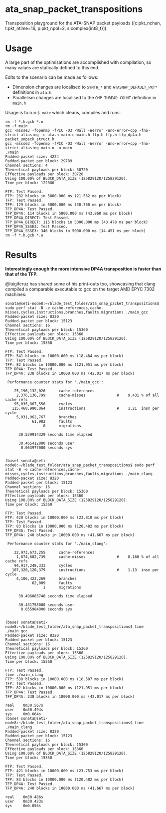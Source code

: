 # ata_snap_packet_transpositions
Transposition playground for the ATA-SNAP packet payloads ([c:pkt_nchan, t:pkt_ntime=16, p:pkt_npol=2, s:complex{int8_t}]).

# Usage

A large part of the optimisations are accomplished with compilation, so many values are statically defined to this end.

Edits to the scenario can be made as follows:
- Dimension changes are localised to `SYNTH_*` and `ATASNAP_DEFAULT_PKT*` definitions in `ata.h`
- Parallelism changes are localised to the `OMP_THREAD_COUNT` definition in `main.h`

Usage is to run `$ make` which cleans, compiles and runs:

```
rm -f *.h.gch *.o
rm -f main
gcc -mssse3 -fopenmp -fPIC -O3 -Wall -Werror -Wno-error=cpp -fno-strict-aliasing -c ata.h main.c main.h ftp.h tfp.h tfp_dp4a.h packet_unpack_struct.h
gcc -mssse3 -fopenmp -fPIC -O3 -Wall -Werror -Wno-error=cpp -fno-strict-aliasing main.o -o main
./main
Padded-packet size: 4224
Padded-packet per block: 29789
Channel sections: 4
Theoretical payloads per block: 30720
Effective payloads per block: 30720
Using 100.00% of BLOCK_DATA_SIZE (125829120/125829120).
Time per block: 122880

FTP: Test Passed.
FTP: 232 blocks in 5000.000 ms (21.552 ms per block)
TFP: Test Passed.
TFP: 129 blocks in 5000.000 ms (38.760 ms per block)
TFP_DP4A: Test Passed.
TFP_DP4A: 114 blocks in 5000.000 ms (43.860 ms per block)
TFP_DP4A_DIRECT: Test Passed.
TFP_DP4A_DIRECT: 115 blocks in 5000.000 ms (43.478 ms per block)
TFP_DP4A_SSSE3: Test Passed.
TFP_DP4A_SSSE3: 346 blocks in 5000.000 ms (14.451 ms per block)
rm -f *.h.gch *.o
```

# Results

**Interestingly enough the more intensive DP4A transposition is faster than that of the TFP.**

@luigifcruz has shared some of his print-outs too, showcasing that clang compiled a comparable executable to gcc on the target AMD EPYC 7302 machines:

```
sonata@seti-node8:~/blade_test_folder/ata_snap_packet_transpositions$ sudo perf stat -B -e cache-references,cache-misses,cycles,instructions,branches,faults,migrations ./main_gcc
Padded-packet size: 8320
Padded-packet per block: 15123
Channel sections: 16
Theoretical payloads per block: 15360
Effective payloads per block: 15360
Using 100.00% of BLOCK_DATA_SIZE (125829120/125829120).
Time per block: 15360

FTP: Test Passed.
FTP: 541 blocks in 10000.000 ms (18.484 ms per block)
TFP: Test Passed.
TFP: 82 blocks in 10000.000 ms (121.951 ms per block)
TFP_DP4A: Test Passed.
TFP_DP4A: 238 blocks in 10000.000 ms (42.017 ms per block)

 Performance counter stats for './main_gcc':

    25,196,132,026      cache-references
     2,376,136,799      cache-misses              #    9.431 % of all cache refs
    95,035,867,556      cycles
   115,460,990,064      instructions              #    1.21  insn per cycle
     5,031,062,767      branches
            61,982      faults
                 0      migrations

      30.539914329 seconds time elapsed

      30.465412000 seconds user
       0.063977000 seconds sys


(base) sonata@seti-node8:~/blade_test_folder/ata_snap_packet_transpositions$ sudo perf stat -B -e cache-references,cache-misses,cycles,instructions,branches,faults,migrations ./main_clang
Padded-packet size: 8320
Padded-packet per block: 15123
Channel sections: 16
Theoretical payloads per block: 15360
Effective payloads per block: 15360
Using 100.00% of BLOCK_DATA_SIZE (125829120/125829120).
Time per block: 15360

FTP: Test Passed.
FTP: 420 blocks in 10000.000 ms (23.810 ms per block)
TFP: Test Passed.
TFP: 83 blocks in 10000.000 ms (120.482 ms per block)
TFP_DP4A: Test Passed.
TFP_DP4A: 240 blocks in 10000.000 ms (41.667 ms per block)

 Performance counter stats for './main_clang':

    22,973,673,255      cache-references
     1,874,682,739      cache-misses              #    8.160 % of all cache refs
    94,917,248,333      cycles
   107,320,120,379      instructions              #    1.13  insn per cycle
     4,106,423,269      branches
            62,009      faults
                 1      migrations

      30.496083748 seconds time elapsed

      30.431758000 seconds user
       0.055984000 seconds sys


(base) sonata@seti-node8:~/blade_test_folder/ata_snap_packet_transpositions$ time ./main_gcc
Padded-packet size: 8320
Padded-packet per block: 15123
Channel sections: 16
Theoretical payloads per block: 15360
Effective payloads per block: 15360
Using 100.00% of BLOCK_DATA_SIZE (125829120/125829120).
Time per block: 15360

FTP: Test Passed.
time ./main_clang
FTP: 538 blocks in 10000.000 ms (18.587 ms per block)
TFP: Test Passed.
TFP: 82 blocks in 10000.000 ms (121.951 ms per block)
TFP_DP4A: Test Passed.
TFP_DP4A: 238 blocks in 10000.000 ms (42.017 ms per block)

real    0m30.567s
user    0m30.494s
sys     0m0.064s
(base) sonata@seti-node8:~/blade_test_folder/ata_snap_packet_transpositions$ time ./main_clang
Padded-packet size: 8320
Padded-packet per block: 15123
Channel sections: 16
Theoretical payloads per block: 15360
Effective payloads per block: 15360
Using 100.00% of BLOCK_DATA_SIZE (125829120/125829120).
Time per block: 15360

FTP: Test Passed.
FTP: 421 blocks in 10000.000 ms (23.753 ms per block)
TFP: Test Passed.
TFP: 83 blocks in 10000.000 ms (120.482 ms per block)
TFP_DP4A: Test Passed.
TFP_DP4A: 240 blocks in 10000.000 ms (41.667 ms per block)

real    0m30.486s
user    0m30.423s
sys     0m0.056s
```
